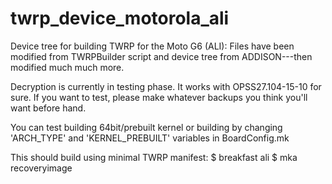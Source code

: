 # twrp_device_motorola_ali

Device tree for building TWRP for the Moto G6 (ALI):
Files have been modified from TWRPBuilder script and device tree from ADDISON---then modified much much more.

Decryption is currently in testing phase.  It works with OPSS27.104-15-10 for sure.
If you want to test, please make whatever backups you think you'll want before hand.


You can test building 64bit/prebuilt kernel or building by changing 
'ARCH_TYPE' and 'KERNEL_PREBUILT' variables in BoardConfig.mk



This should build using minimal TWRP manifest:
$ breakfast ali
$ mka recoveryimage
